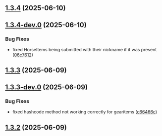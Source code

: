 ## [1.3.4](https://github.com/Wynnventory/WynnVentory_Mod/compare/v1.3.4-dev.0...v1.3.4) (2025-06-10)

## [1.3.4-dev.0](https://github.com/Wynnventory/WynnVentory_Mod/compare/v1.3.3...v1.3.4-dev.0) (2025-06-10)


### Bug Fixes

* fixed HorseItems being submitted with their nickname if it was present ([06c7612](https://github.com/Wynnventory/WynnVentory_Mod/commit/06c7612725a168ae32106246840fff7bf0eeacec))

## [1.3.3](https://github.com/Wynnventory/WynnVentory_Mod/compare/v1.3.3-dev.0...v1.3.3) (2025-06-09)

## [1.3.3-dev.0](https://github.com/Wynnventory/WynnVentory_Mod/compare/v1.3.2...v1.3.3-dev.0) (2025-06-09)


### Bug Fixes

* fixed hashcode method not working correctly for gearitems ([c66466c](https://github.com/Wynnventory/WynnVentory_Mod/commit/c66466ccbd0372db32053779931f19461ad03961))

## [1.3.2](https://github.com/Wynnventory/WynnVentory_Mod/compare/v1.3.2-dev.0...v1.3.2) (2025-06-09)

